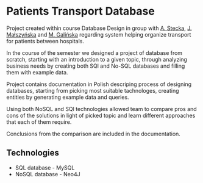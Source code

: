 # Patients Transport Database

Project created within course Database Design in group with [A. Stecka](https://github.com/A-Stecka), [J. Małszyńska](https://github.com/justyna-maluszynska) and [M. Galińska](https://github.com/LeviSforza) regarding system helping organize transport for patients between hospitals.

In the course of the semester we designed a project of database from scratch, starting with an introduction to a given topic, through analyzing business needs by creating both SQl and No-SQL databases and filling them with example data.

Project contains documentation in Polish descriping process of designing databases, starting from picking most suitable tachnologes, creating entities by generating example data and queries.

Using both NoSQL and SQl technologies allowed team to compare pros and cons of the solutions in light of picked topic and learn different approaches that each of them require.

Conclusions from the comparison are included in the documentation.

## Technologies

* SQL database - MySQL
* NoSQL database - Neo4J
